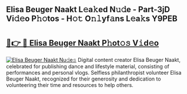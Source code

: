 ## Elisa Beuger Naakt L𝚎a𝚔ed N𝚞𝚍e - Part-3jD Vi𝚍𝚎o P𝚑𝚘tos - H𝚘𝚝 O𝚗𝚕yf𝚊ns L𝚎a𝚔s Y9PEB

# <h2><a href="http://kfenf7.oniu.top/?m=Elisa+Beuger+Naakt">🔗👉 🔴 Elisa Beuger Naakt P𝚑ot𝚘𝚜 V𝚒d𝚎o</a></h2>

[![Elisa Beuger Naakt Nu𝚍e𝚜](https://i.imgur.com/0qMVB7G.gif)](http://kfenf7.oniu.top/?m=Elisa+Beuger+Naakt)
Digital content creator Elisa Beuger Naakt, celebrated for publishing dance and lifestyle material, consisting of performances and personal vlogs. Selfless philanthropist volunteer Elisa Beuger Naakt, recognized for their generosity and dedication to volunteering their time and resources to help others.  
